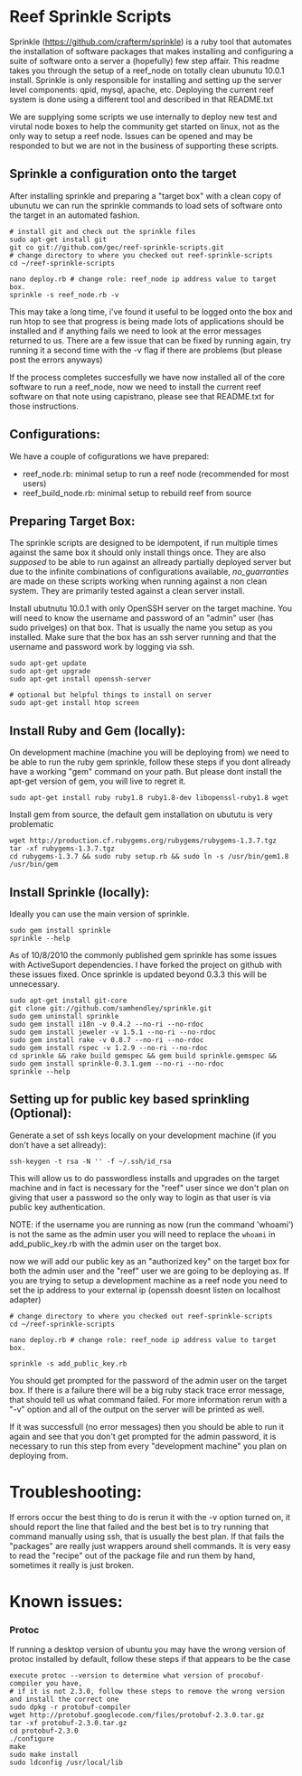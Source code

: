# Reef Sprinkle Scripts
Sprinkle (https://github.com/crafterm/sprinkle) is a ruby tool that automates the installation of software packages that makes installing and configuring a suite of software onto a server a (hopefully) few step affair. This readme takes you through the setup of a reef_node on totally clean ubunutu 10.0.1 install. Sprinkle is only  responsible for installing and setting up the server level components: qpid, mysql, apache, etc.  Deploying the current reef system is done using a different tool and described in that README.txt 

We are supplying some scripts we use internally to deploy new test and virutal node boxes to help the community get started on linux, not as the only way to setup a reef node. Issues can be opened and may be responded to but we are not in the business of supporting these scripts. 

## Sprinkle a configuration onto the target
After installing sprinkle and preparing a "target box" with a clean copy of ubunutu we can run the sprinkle commands to load sets of software onto the target in an automated fashion.

    # install git and check out the sprinkle files
    sudo apt-get install git
    git co git://github.com/gec/reef-sprinkle-scripts.git
    # change directory to where you checked out reef-sprinkle-scripts
    cd ~/reef-sprinkle-scripts
    
    nano deploy.rb # change role: reef_node ip address value to target box.
    sprinkle -s reef_node.rb -v

This may take a long time, i've found it useful to be logged onto the box and run htop to see that progress is being made lots of applications should be installed and if anything fails we need to look at the error messages returned to us. There are a few issue that can be fixed by running again, try running it a second time with the -v flag if there are problems (but please post the errors anyways)

If the process completes succesfully we have now installed all of the core software to run a reef_node, now we need to install the current reef software on that note using capistrano, please see that README.txt for those instructions.

## Configurations:
We have a couple of cofigurations we have prepared:

* reef_node.rb:       minimal setup to run a reef node (recommended for most users)
* reef_build_node.rb: minimal setup to rebuild reef from source

## Preparing Target Box:

The sprinkle scripts are designed to be idempotent, if run multiple times against the same box it should only install things once. They are also _supposed_ to be able to run against an allready partially deployed server but due to the infinite combinations of configurations available, _no_guarranties_ are made on these scripts working when running against a non clean system. They are primarily tested against a clean server install.

Install ubutnutu 10.0.1 with only OpenSSH server on the target machine. You will need to know the username and password of an "admin" user (has sudo privelges) on that box. That is usually the name you setup as you installed. Make sure that the box has an ssh server running and that the username and password work by logging via ssh. 

    sudo apt-get update
    sudo apt-get upgrade
    sudo apt-get install openssh-server

    # optional but helpful things to install on server
    sudo apt-get install htop screen

## Install Ruby and Gem (locally):

On development machine (machine you will be deploying from) we need to be able to run the ruby gem sprinkle, follow these steps if you dont allready have a working "gem" command on your path. But please dont install the apt-get version of gem, you will live to regret it.

    sudo apt-get install ruby ruby1.8 ruby1.8-dev libopenssl-ruby1.8 wget

Install gem from source, the default gem installation on ubututu is very problematic

    wget http://production.cf.rubygems.org/rubygems/rubygems-1.3.7.tgz
    tar -xf rubygems-1.3.7.tgz
    cd rubygems-1.3.7 && sudo ruby setup.rb && sudo ln -s /usr/bin/gem1.8 /usr/bin/gem

## Install Sprinkle (locally):

Ideally you can use the main version of sprinkle.

    sudo gem install sprinkle
    sprinkle --help

As of 10/8/2010 the commonly published gem sprinkle has some issues with ActiveSuport dependencies. I have forked the project on github with these issues fixed. Once sprinkle is updated beyond 0.3.3 this will be unnecessary.

    sudo apt-get install git-core
    git clone git://github.com/samhendley/sprinkle.git
    sudo gem uninstall sprinkle
    sudo gem install i18n -v 0.4.2 --no-ri --no-rdoc
    sudo gem install jeweler -v 1.5.1 --no-ri --no-rdoc
    sudo gem install rake -v 0.8.7 --no-ri --no-rdoc
    sudo gem install rspec -v 1.2.9 --no-ri --no-rdoc
    cd sprinkle && rake build gemspec && gem build sprinkle.gemspec && sudo gem install sprinkle-0.3.1.gem --no-ri --no-rdoc
    sprinkle --help


## Setting up for public key based sprinkling (Optional):

Generate a set of ssh keys locally on your development machine (if you don't have a set allready):

    ssh-keygen -t rsa -N '' -f ~/.ssh/id_rsa

This will allow us to do passwordless installs and upgrades on the target machine and in fact is necessary for the "reef" user since we don't plan on giving that user a password so the only way to login as that user is via public key authentication.

NOTE: if the username you are running as now (run the command 'whoami') is not the same as the admin user you will need to replace the `whoami` in add_public_key.rb with the admin user on the target box.

now we will add our public key as an "authorized key" on the target box for both the admin user and the "reef" user we are going to be deploying as. If you are trying to setup a development machine as a reef node you need to set the ip address to your external ip (openssh doesnt listen on localhost adapter)

    # change directory to where you checked out reef-sprinkle-scripts
    cd ~/reef-sprinkle-scripts
    
    nano deploy.rb # change role: reef_node ip address value to target box.
    
    sprinkle -s add_public_key.rb

You should get prompted for the password of the admin user on the target box. If there is a failure there will be a big ruby stack trace error message, that should tell us what command failed. For more information rerun with a "-v" option and all of the output on the server will be printed as well.

If it was successfull (no error messages) then you should be able to run it again and see that you don't get prompted for the admin password, it is necessary to run this step from every "development machine" you plan on deploying from. 

# Troubleshooting:

If errors occur the best thing to do is rerun it with the -v option turned on, it should report the line that failed and the best bet is to try running that command manually using ssh, that is usually the best plan. If that fails the "packages" are really just wrappers around shell commands. It is very easy to read the "recipe" out of the package file and run them by hand, sometimes it really is just broken.

# Known issues:

### Protoc

If running a desktop version of ubuntu you may have the wrong version of protoc installed by default, follow these steps if that appears to be the case

    execute protoc --version to determine what version of procobuf-compiler you have,
    # if it is not 2.3.0, follow these steps to remove the wrong version and install the correct one
    sudo dpkg -r protobuf-compiler 
    wget http://protobuf.googlecode.com/files/protobuf-2.3.0.tar.gz
    tar -xf protobuf-2.3.0.tar.gz
    cd protobuf-2.3.0
    ./configure
    make
    sudo make install
    sudo ldconfig /usr/local/lib